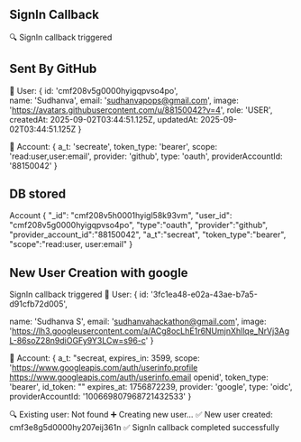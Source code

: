 ## SignIn Callback 

🔍 SignIn callback triggered

## Sent By GitHub

👤 User: {
  id: 'cmf208v5g0000hyigqpvso4po',  
  name: 'Sudhanva',
  email: 'sudhanvapops@gmail.com',
  image: 'https://avatars.githubusercontent.com/u/88150042?v=4',
  role: 'USER',
  createdAt: 2025-09-02T03:44:51.125Z,
  updatedAt: 2025-09-02T03:44:51.125Z
}

🔗 Account: {
  a_t: 'secreate',
  token_type: 'bearer',
  scope: 'read:user,user:email',
  provider: 'github',
  type: 'oauth',
  providerAccountId: '88150042'
}

## DB stored 
Account
{
    "_id": "cmf208v5h0001hyigl58k93vm",
    "user_id": "cmf208v5g0000hyigqpvso4po",
    "type":"oauth",
    "provider":"github",
    "provider_account_id":"88150042",
    "a_t":"secreat",
    "token_type":"bearer",
    "scope":"read:user,
    user:email"
    }

## New User Creation with google 

 SignIn callback triggered
👤 User: {
  id: '3fc1ea48-e02a-43ae-b7a5-d91cfb72d005',
  <!-- After creation looged in second time -->
  <!-- id: 'cmf3e8g5d0000hy207eij361n', -->
  name: 'Sudhanva S',
  email: 'sudhanvahackathon@gmail.com',
  image: 'https://lh3.googleusercontent.com/a/ACg8ocLhE1r6NUmjnXhllqe_NrVj3AgL-86soZ28n9diOGFy9Y3LCw=s96-c'
}

🔗 Account: {
  a_t: "secreat,
  expires_in: 3599,
  scope: 'https://www.googleapis.com/auth/userinfo.profile https://www.googleapis.com/auth/userinfo.email openid',
  token_type: 'bearer',
  id_token: ""
  expires_at: 1756872239,
  provider: 'google',
  type: 'oidc',
  providerAccountId: '100669807968721432533'
}

🔍 Existing user: Not found
➕ Creating new user...
✅ New user created: cmf3e8g5d0000hy207eij361n
✅ SignIn callback completed successfully